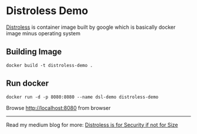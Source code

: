 # Distroless Demo
[Distroless](https://github.com/GoogleContainerTools/distroless) is container image built by google which is basically docker image minus operating system

## Building Image
```
docker build -t distroless-demo .
```

## Run docker
```
docker run -d -p 8080:8080 --name dsl-demo distroless-demo
```

Browse [http://localhost:8080](http://localhost:8080) from browser

---

Read my medium blog for more: [Distroless is for Security if not for Size](https://medium.com/@dwdraju/distroless-is-for-security-if-not-for-size-6eac789f695f)
